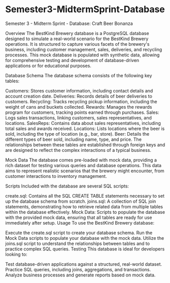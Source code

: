 # Semester3-MidtermSprint-Database
Semester 3 - Midterm Sprint - Database: Craft Beer Bonanza

Overview
The BestKind Brewery database is a PostgreSQL database designed to simulate a real-world scenario for the BestKind Brewery operations. It is structured to capture various facets of the brewery's business, including customer management, sales, deliveries, and recycling processes. This mock database is populated with synthetic data, allowing for comprehensive testing and development of database-driven applications or for educational purposes.

Database Schema
The database schema consists of the following key tables:

Customers: Stores customer information, including contact details and account creation date.
Deliveries: Records details of beer deliveries to customers.
Recycling: Tracks recycling pickup information, including the weight of cans and buckets collected.
Rewards: Manages the rewards program for customers, tracking points earned through purchases.
Sales: Logs sales transactions, linking customers, sales representatives, and locations.
SalesReps: Contains data about sales representatives, including total sales and awards received.
Locations: Lists locations where the beer is sold, including the type of location (e.g., bar, store).
Beer: Details the different types of beer sold, including name, type, and price.
The relationships between these tables are established through foreign keys and are designed to reflect the complex interactions of a typical business.

Mock Data
The database comes pre-loaded with mock data, providing a rich dataset for testing various queries and database operations. This data aims to represent realistic scenarios that the brewery might encounter, from customer interactions to inventory management.

Scripts
Included with the database are several SQL scripts:

create.sql: Contains all the SQL CREATE TABLE statements necessary to set up the database schema from scratch.
joins.sql: A collection of SQL join statements, demonstrating how to retrieve related data from multiple tables within the database effectively.
Mock Data: Scripts to populate the database with the provided mock data, ensuring that all tables are ready for use immediately after setup.
Usage
To use the BestKind Brewery database:

Execute the create.sql script to create your database schema.
Run the Mock Data scripts to populate your database with the mock data.
Utilize the joins.sql script to understand the relationships between tables and to practice complex SQL queries.
Testing
This database is ideal for developers looking to:

Test database-driven applications against a structured, real-world dataset.
Practice SQL queries, including joins, aggregations, and transactions.
Analyze business processes and generate reports based on mock data.
